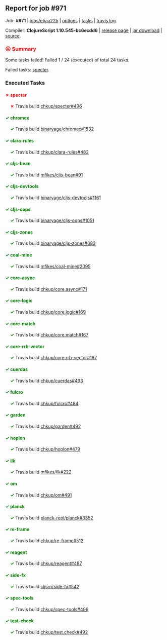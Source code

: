 ## Report for job #971

Job: **#971** | [jobs/e5aa225](https://github.com/cljs-oss/canary/commit/e5aa225475b1bb44d4ed49d4abc9eadfb0e93b86) | [options](options.edn) | [tasks](tasks.edn) | [travis log](https://travis-ci.org/cljs-oss/canary/builds/546294846).

Compiler: **ClojureScript 1.10.545-bc6ecdd6** | [release page](https://github.com/cljs-oss/canary/releases/tag/r1.10.545-bc6ecdd6) | [jar download](https://github.com/cljs-oss/canary/releases/download/r1.10.545-bc6ecdd6/clojurescript-1.10.545-bc6ecdd6.jar) | [source](https://github.com/clojure/clojurescript/commit/bc6ecdd6e53ccff42315ed747e34ace465def986).

### <b style='color:red'>☹ Summary</b>

Some tasks failed! Failed 1 / 24 (executed) of total 24 tasks.

Failed tasks: [specter](#-specter).

### Executed Tasks

#### <b style='color:red'>&#x2717; specter</b>
&nbsp;&nbsp;&nbsp;&nbsp;<b style='color:red'>&#x2717;</b> Travis build [chkup/specter#496](https://travis-ci.org/chkup/specter/builds/546295445)<br>

#### <b style='color:green'>&#x2713; chromex</b>
&nbsp;&nbsp;&nbsp;&nbsp;<b style='color:green'>&#x2713;</b> Travis build [binaryage/chromex#1532](https://travis-ci.org/binaryage/chromex/builds/546295307)<br>

#### <b style='color:green'>&#x2713; clara-rules</b>
&nbsp;&nbsp;&nbsp;&nbsp;<b style='color:green'>&#x2713;</b> Travis build [chkup/clara-rules#482](https://travis-ci.org/chkup/clara-rules/builds/546295313)<br>

#### <b style='color:green'>&#x2713; cljs-bean</b>
&nbsp;&nbsp;&nbsp;&nbsp;<b style='color:green'>&#x2713;</b> Travis build [mfikes/cljs-bean#91](https://travis-ci.org/mfikes/cljs-bean/builds/546295315)<br>

#### <b style='color:green'>&#x2713; cljs-devtools</b>
&nbsp;&nbsp;&nbsp;&nbsp;<b style='color:green'>&#x2713;</b> Travis build [binaryage/cljs-devtools#1161](https://travis-ci.org/binaryage/cljs-devtools/builds/546295326)<br>

#### <b style='color:green'>&#x2713; cljs-oops</b>
&nbsp;&nbsp;&nbsp;&nbsp;<b style='color:green'>&#x2713;</b> Travis build [binaryage/cljs-oops#1051](https://travis-ci.org/binaryage/cljs-oops/builds/546295362)<br>

#### <b style='color:green'>&#x2713; cljs-zones</b>
&nbsp;&nbsp;&nbsp;&nbsp;<b style='color:green'>&#x2713;</b> Travis build [binaryage/cljs-zones#683](https://travis-ci.org/binaryage/cljs-zones/builds/546295354)<br>

#### <b style='color:green'>&#x2713; coal-mine</b>
&nbsp;&nbsp;&nbsp;&nbsp;<b style='color:green'>&#x2713;</b> Travis build [mfikes/coal-mine#2095](https://travis-ci.org/mfikes/coal-mine/builds/546295356)<br>

#### <b style='color:green'>&#x2713; core-async</b>
&nbsp;&nbsp;&nbsp;&nbsp;<b style='color:green'>&#x2713;</b> Travis build [chkup/core.async#171](https://travis-ci.org/chkup/core.async/builds/546295395)<br>

#### <b style='color:green'>&#x2713; core-logic</b>
&nbsp;&nbsp;&nbsp;&nbsp;<b style='color:green'>&#x2713;</b> Travis build [chkup/core.logic#169](https://travis-ci.org/chkup/core.logic/builds/546295391)<br>

#### <b style='color:green'>&#x2713; core-match</b>
&nbsp;&nbsp;&nbsp;&nbsp;<b style='color:green'>&#x2713;</b> Travis build [chkup/core.match#167](https://travis-ci.org/chkup/core.match/builds/546295399)<br>

#### <b style='color:green'>&#x2713; core-rrb-vector</b>
&nbsp;&nbsp;&nbsp;&nbsp;<b style='color:green'>&#x2713;</b> Travis build [chkup/core.rrb-vector#167](https://travis-ci.org/chkup/core.rrb-vector/builds/546295397)<br>

#### <b style='color:green'>&#x2713; cuerdas</b>
&nbsp;&nbsp;&nbsp;&nbsp;<b style='color:green'>&#x2713;</b> Travis build [chkup/cuerdas#493](https://travis-ci.org/chkup/cuerdas/builds/546295401)<br>

#### <b style='color:green'>&#x2713; fulcro</b>
&nbsp;&nbsp;&nbsp;&nbsp;<b style='color:green'>&#x2713;</b> Travis build [chkup/fulcro#484](https://travis-ci.org/chkup/fulcro/builds/546295403)<br>

#### <b style='color:green'>&#x2713; garden</b>
&nbsp;&nbsp;&nbsp;&nbsp;<b style='color:green'>&#x2713;</b> Travis build [chkup/garden#492](https://travis-ci.org/chkup/garden/builds/546295515)<br>

#### <b style='color:green'>&#x2713; hoplon</b>
&nbsp;&nbsp;&nbsp;&nbsp;<b style='color:green'>&#x2713;</b> Travis build [chkup/hoplon#479](https://travis-ci.org/chkup/hoplon/builds/546295460)<br>

#### <b style='color:green'>&#x2713; ilk</b>
&nbsp;&nbsp;&nbsp;&nbsp;<b style='color:green'>&#x2713;</b> Travis build [mfikes/ilk#222](https://travis-ci.org/mfikes/ilk/builds/546295501)<br>

#### <b style='color:green'>&#x2713; om</b>
&nbsp;&nbsp;&nbsp;&nbsp;<b style='color:green'>&#x2713;</b> Travis build [chkup/om#491](https://travis-ci.org/chkup/om/builds/546295407)<br>

#### <b style='color:green'>&#x2713; planck</b>
&nbsp;&nbsp;&nbsp;&nbsp;<b style='color:green'>&#x2713;</b> Travis build [planck-repl/planck#3352](https://travis-ci.org/planck-repl/planck/builds/546295495)<br>

#### <b style='color:green'>&#x2713; re-frame</b>
&nbsp;&nbsp;&nbsp;&nbsp;<b style='color:green'>&#x2713;</b> Travis build [chkup/re-frame#512](https://travis-ci.org/chkup/re-frame/builds/546295425)<br>

#### <b style='color:green'>&#x2713; reagent</b>
&nbsp;&nbsp;&nbsp;&nbsp;<b style='color:green'>&#x2713;</b> Travis build [chkup/reagent#487](https://travis-ci.org/chkup/reagent/builds/546295487)<br>

#### <b style='color:green'>&#x2713; side-fx</b>
&nbsp;&nbsp;&nbsp;&nbsp;<b style='color:green'>&#x2713;</b> Travis build [cljsrn/side-fx#542](https://travis-ci.org/cljsrn/side-fx/builds/546295465)<br>

#### <b style='color:green'>&#x2713; spec-tools</b>
&nbsp;&nbsp;&nbsp;&nbsp;<b style='color:green'>&#x2713;</b> Travis build [chkup/spec-tools#496](https://travis-ci.org/chkup/spec-tools/builds/546295447)<br>

#### <b style='color:green'>&#x2713; test-check</b>
&nbsp;&nbsp;&nbsp;&nbsp;<b style='color:green'>&#x2713;</b> Travis build [chkup/test.check#492](https://travis-ci.org/chkup/test.check/builds/546295456)<br>